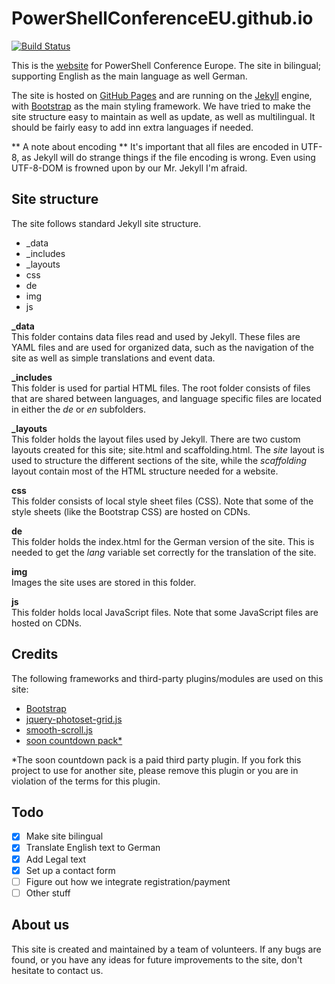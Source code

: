 PowerShellConferenceEU.github.io
================================

[![Build Status](https://travis-ci.org/PowerShellConferenceEU/PowerShellConferenceEU.github.io.svg?branch=Dev)](https://travis-ci.org/PowerShellConferenceEU/PowerShellConferenceEU.github.io)

This is the [website](http://psconf.eu "website") for PowerShell Conference Europe. The site in bilingual; supporting English as the main language as well German. 

The site is hosted on [GitHub Pages](https://pages.github.com/ "GitHub Pages") and are running on the [Jekyll](http://jekyllrb.com/ "Jekyll") engine, with [Bootstrap](http://getbootstrap.com/ "Bootstrap") as the main styling framework. We have tried to make the site structure easy to maintain as well as update, as well as multilingual. It should be fairly easy to add inn extra languages if needed.

** A note about encoding **
It's important that all files are encoded in UTF-8, as Jekyll will do strange things if the file encoding is wrong. Even using UTF-8-DOM is frowned upon by our Mr. Jekyll I'm afraid.

Site structure
--------------  
The site follows standard Jekyll site structure.

 * _data
 * _includes
 * _layouts
 * css
 * de
 * img
 * js

**_data**  
This folder contains data files read and used by Jekyll. These files are YAML files and are used for organized data, such as the navigation of the site as well as simple translations and event data.

**_includes**  
This folder is used for partial HTML files. The root folder consists of files that are shared between languages, and language specific files are located in either the *de* or *en* subfolders.

**_layouts**  
This folder holds the layout files used by Jekyll. There are two custom layouts created for this site; site.html and scaffolding.html. The *site* layout is used to structure the different sections of the site, while the *scaffolding* layout contain most of the HTML structure needed for a website.

**css**  
This folder consists of local style sheet files (CSS). Note that some of the style sheets (like the Bootstrap CSS) are hosted on CDNs.

**de**  
This folder holds the index.html for the German version of the site. This is needed to get the *lang* variable set correctly for the translation of the site.

**img**  
Images the site uses are stored in this folder.

**js**  
This folder holds local JavaScript files. Note that some JavaScript files are hosted on CDNs.

Credits
-------
The following frameworks and third-party plugins/modules are used on this site:
- [Bootstrap](http://getbootstrap.com/ "Bootstrap")
- [jquery-photoset-grid.js](http://stylehatch.github.io/photoset-grid/ "jquery-photoset-grid.js")
- [smooth-scroll.js](https://github.com/cferdinandi/smooth-scroll "smooth-scroll.js")
- [soon countdown pack*](http://codecanyon.net/item/soon-countdown-pack-responsive-jquery-plugin/9485513 "soon countdown pack")

*The soon countdown pack is a paid third party plugin. If you fork this project to use for another site, please remove this plugin or you are in violation of the terms for this plugin.

Todo
----

- [x] Make site bilingual
- [x] Translate English text to German
- [x] Add Legal text
- [x] Set up a contact form
- [ ] Figure out how we integrate registration/payment
- [ ] Other stuff

About us
--------
This site is created and maintained by a team of volunteers. If any bugs are found, or you have any ideas for future improvements to the site, don't hesitate to contact us.